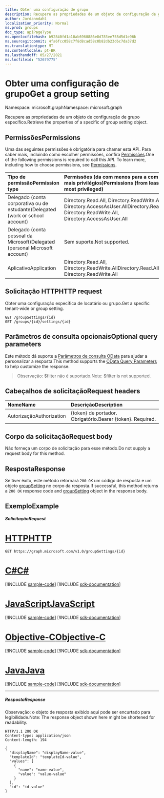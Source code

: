 ```yaml
---
title: Obter uma configuração de grupo
description: Recupere as propriedades de um objeto de configuração de grupo específico.
author: Jordanndahl
localization_priority: Normal
ms.prod: groups
doc_type: apiPageType
ms.openlocfilehash: b92840fd1a10ab6960886e8d783ee758d5d1e96b
ms.sourcegitcommit: 4fa6fcc058c7f8d8cad58c0b82db23d6c7da37d2
ms.translationtype: MT
ms.contentlocale: pt-BR
ms.lasthandoff: 05/27/2021
ms.locfileid: "52679775"
---
```

# <a name="get-a-group-setting"></a><span data-ttu-id="25284-103">Obter uma configuração de grupo</span><span class="sxs-lookup"><span data-stu-id="25284-103">Get a group setting</span></span>

<span data-ttu-id="25284-104">Namespace: microsoft.graph</span><span class="sxs-lookup"><span data-stu-id="25284-104">Namespace: microsoft.graph</span></span>

<span data-ttu-id="25284-105">Recupere as propriedades de um objeto de configuração de grupo específico.</span><span class="sxs-lookup"><span data-stu-id="25284-105">Retrieve the properties of a specific of group setting object.</span></span>

## <a name="permissions"></a><span data-ttu-id="25284-106">Permissões</span><span class="sxs-lookup"><span data-stu-id="25284-106">Permissions</span></span>

<span data-ttu-id="25284-p101">Uma das seguintes permissões é obrigatória para chamar esta API. Para saber mais, incluindo como escolher permissões, confira [Permissões](/graph/permissions-reference).</span><span class="sxs-lookup"><span data-stu-id="25284-p101">One of the following permissions is required to call this API. To learn more, including how to choose permissions, see [Permissions](/graph/permissions-reference).</span></span>


|<span data-ttu-id="25284-109">Tipo de permissão</span><span class="sxs-lookup"><span data-stu-id="25284-109">Permission type</span></span>      | <span data-ttu-id="25284-110">Permissões (da com menos para a com mais privilégios)</span><span class="sxs-lookup"><span data-stu-id="25284-110">Permissions (from least to most privileged)</span></span>              |
|:--------------------|:---------------------------------------------------------|
|<span data-ttu-id="25284-111">Delegado (conta corporativa ou de estudante)</span><span class="sxs-lookup"><span data-stu-id="25284-111">Delegated (work or school account)</span></span> | <span data-ttu-id="25284-112">Directory.Read.All, Directory.ReadWrite.All, Directory.AccessAsUser.All</span><span class="sxs-lookup"><span data-stu-id="25284-112">Directory.Read.All, Directory.ReadWrite.All, Directory.AccessAsUser.All</span></span>    |
|<span data-ttu-id="25284-113">Delegado (conta pessoal da Microsoft)</span><span class="sxs-lookup"><span data-stu-id="25284-113">Delegated (personal Microsoft account)</span></span> | <span data-ttu-id="25284-114">Sem suporte.</span><span class="sxs-lookup"><span data-stu-id="25284-114">Not supported.</span></span>    |
|<span data-ttu-id="25284-115">Aplicativo</span><span class="sxs-lookup"><span data-stu-id="25284-115">Application</span></span> | <span data-ttu-id="25284-116">Directory.Read.All, Directory.ReadWrite.All</span><span class="sxs-lookup"><span data-stu-id="25284-116">Directory.Read.All, Directory.ReadWrite.All</span></span> |

## <a name="http-request"></a><span data-ttu-id="25284-117">Solicitação HTTP</span><span class="sxs-lookup"><span data-stu-id="25284-117">HTTP request</span></span>
<!-- { "blockType": "ignored" } -->

<span data-ttu-id="25284-118">Obter uma configuração específica de locatário ou grupo.</span><span class="sxs-lookup"><span data-stu-id="25284-118">Get a specific tenant-wide or group setting.</span></span>

```http
GET /groupSettings/{id}
GET /groups/{id}/settings/{id}
```
## <a name="optional-query-parameters"></a><span data-ttu-id="25284-119">Parâmetros de consulta opcionais</span><span class="sxs-lookup"><span data-stu-id="25284-119">Optional query parameters</span></span>
<span data-ttu-id="25284-120">Este método dá suporte a [Parâmetros de consulta OData](/graph/query-parameters) para ajudar a personalizar a resposta.</span><span class="sxs-lookup"><span data-stu-id="25284-120">This method supports the [OData Query Parameters](/graph/query-parameters) to help customize the response.</span></span>

> <span data-ttu-id="25284-121">Observação: $filter não é suportado.</span><span class="sxs-lookup"><span data-stu-id="25284-121">Note: $filter is not supported.</span></span>

## <a name="request-headers"></a><span data-ttu-id="25284-122">Cabeçalhos de solicitação</span><span class="sxs-lookup"><span data-stu-id="25284-122">Request headers</span></span>
| <span data-ttu-id="25284-123">Nome</span><span class="sxs-lookup"><span data-stu-id="25284-123">Name</span></span> | <span data-ttu-id="25284-124">Descrição</span><span class="sxs-lookup"><span data-stu-id="25284-124">Description</span></span> |
|:----------|:----------|
| <span data-ttu-id="25284-125">Autorização</span><span class="sxs-lookup"><span data-stu-id="25284-125">Authorization</span></span> | <span data-ttu-id="25284-p102">{token} de portador. Obrigatório.</span><span class="sxs-lookup"><span data-stu-id="25284-p102">Bearer {token}. Required.</span></span> |

## <a name="request-body"></a><span data-ttu-id="25284-128">Corpo da solicitação</span><span class="sxs-lookup"><span data-stu-id="25284-128">Request body</span></span>

<span data-ttu-id="25284-129">Não forneça um corpo de solicitação para esse método.</span><span class="sxs-lookup"><span data-stu-id="25284-129">Do not supply a request body for this method.</span></span>

## <a name="response"></a><span data-ttu-id="25284-130">Resposta</span><span class="sxs-lookup"><span data-stu-id="25284-130">Response</span></span>

<span data-ttu-id="25284-131">Se tiver êxito, este método retornará `200 OK` um código de resposta e um objeto [groupSetting](../resources/groupsetting.md) no corpo da resposta.</span><span class="sxs-lookup"><span data-stu-id="25284-131">If successful, this method returns a `200 OK` response code and [groupSetting](../resources/groupsetting.md) object in the response body.</span></span>

## <a name="example"></a><span data-ttu-id="25284-132">Exemplo</span><span class="sxs-lookup"><span data-stu-id="25284-132">Example</span></span>
##### <a name="request"></a><span data-ttu-id="25284-133">Solicitação</span><span class="sxs-lookup"><span data-stu-id="25284-133">Request</span></span>

# <a name="http"></a>[<span data-ttu-id="25284-134">HTTP</span><span class="sxs-lookup"><span data-stu-id="25284-134">HTTP</span></span>](#tab/http)
<!-- {
  "blockType": "request",
  "name": "get_groupsetting"
}-->

```msgraph-interactive
GET https://graph.microsoft.com/v1.0/groupSettings/{id}
```
# <a name="c"></a>[<span data-ttu-id="25284-135">C#</span><span class="sxs-lookup"><span data-stu-id="25284-135">C#</span></span>](#tab/csharp)
[!INCLUDE [sample-code](../includes/snippets/csharp/get-groupsetting-csharp-snippets.md)]
[!INCLUDE [sdk-documentation](../includes/snippets/snippets-sdk-documentation-link.md)]

# <a name="javascript"></a>[<span data-ttu-id="25284-136">JavaScript</span><span class="sxs-lookup"><span data-stu-id="25284-136">JavaScript</span></span>](#tab/javascript)
[!INCLUDE [sample-code](../includes/snippets/javascript/get-groupsetting-javascript-snippets.md)]
[!INCLUDE [sdk-documentation](../includes/snippets/snippets-sdk-documentation-link.md)]

# <a name="objective-c"></a>[<span data-ttu-id="25284-137">Objective-C</span><span class="sxs-lookup"><span data-stu-id="25284-137">Objective-C</span></span>](#tab/objc)
[!INCLUDE [sample-code](../includes/snippets/objc/get-groupsetting-objc-snippets.md)]
[!INCLUDE [sdk-documentation](../includes/snippets/snippets-sdk-documentation-link.md)]

# <a name="java"></a>[<span data-ttu-id="25284-138">Java</span><span class="sxs-lookup"><span data-stu-id="25284-138">Java</span></span>](#tab/java)
[!INCLUDE [sample-code](../includes/snippets/java/get-groupsetting-java-snippets.md)]
[!INCLUDE [sdk-documentation](../includes/snippets/snippets-sdk-documentation-link.md)]

---

##### <a name="response"></a><span data-ttu-id="25284-139">Resposta</span><span class="sxs-lookup"><span data-stu-id="25284-139">Response</span></span>

<span data-ttu-id="25284-140">Observação: o objeto de resposta exibido aqui pode ser encurtado para legibilidade.</span><span class="sxs-lookup"><span data-stu-id="25284-140">Note: The response object shown here might be shortened for readability.</span></span>
<!-- {
  "blockType": "response",
  "truncated": true,
  "@odata.type": "microsoft.graph.groupSetting"
} -->
```http
HTTP/1.1 200 OK
Content-type: application/json
Content-length: 194

{
  "displayName": "displayName-value",
  "templateId": "templateId-value",
  "values": [
    {
      "name": "name-value",
      "value": "value-value"
    }
  ],
  "id": "id-value"
}
```

<!-- uuid: 8fcb5dbc-d5aa-4681-8e31-b001d5168d79
2015-10-25 14:57:30 UTC -->
<!-- {
  "type": "#page.annotation",
  "description": "Get groupSetting",
  "keywords": "",
  "section": "documentation",
  "tocPath": "",
  "suppressions": [
  ]
}-->
